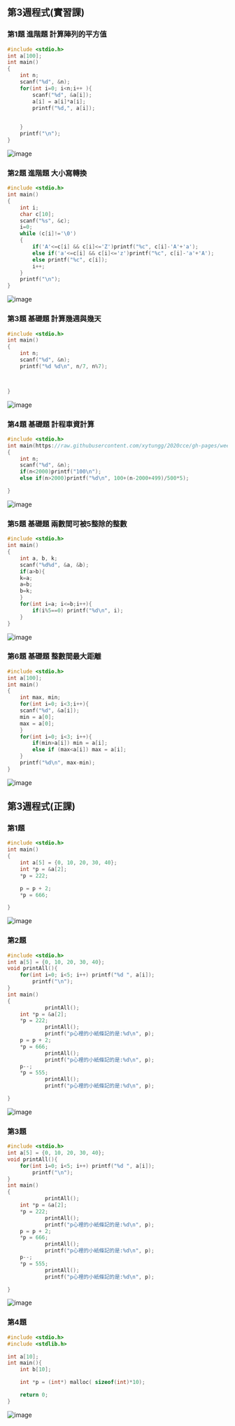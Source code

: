 ## 第3週程式(實習課)
### 第1題 進階題 計算陣列的平方值
```c
#include <stdio.h>
int a[100];
int main()
{
	int n;
	scanf("%d", &n);
	for(int i=0; i<n;i++ ){
		scanf("%d", &a[i]);
		a[i] = a[i]*a[i];
		printf("%d,", a[i]);

		
	}
	printf("\n");
}
```
![image](https://raw.githubusercontent.com/xytungg/2020cce/gh-pages/week3/week3-1.png)
### 第2題 進階題 大小寫轉換
```c
#include <stdio.h>
int main()
{
	int i;
	char c[10];
	scanf("%s", &c);
	i=0;
	while (c[i]!='\0')
	{
		if('A'<=c[i] && c[i]<='Z')printf("%c", c[i]-'A'+'a');
		else if('a'<=c[i] && c[i]<='z')printf("%c", c[i]-'a'+'A');
		else printf("%c", c[i]);
		i++;
	}
	printf("\n");
}
```
![image](https://raw.githubusercontent.com/xytungg/2020cce/gh-pages/week3/week3-2.png)
### 第3題 基礎題 計算幾週與幾天
```c
#include <stdio.h>
int main()
{
	int n;
	scanf("%d", &n);
	printf("%d %d\n", n/7, n%7);



}
```
![image]()
### 第4題 基礎題 計程車資計算
```c
#include <stdio.h>
int main(https://raw.githubusercontent.com/xytungg/2020cce/gh-pages/week3/week3-3.png)
{
	int n;
	scanf("%d", &n);
	if(n<2000)printf("100\n");
	else if(n>2000)printf("%d\n", 100+(n-2000+499)/500*5);

}
```
![image](https://raw.githubusercontent.com/xytungg/2020cce/gh-pages/week3/week3-4.png)
### 第5題 基礎題 兩數間可被5整除的整數
```c
#include <stdio.h>
int main()
{
	int a, b, k;
	scanf("%d%d", &a, &b);
	if(a>b){
	k=a;
	a=b;
	b=k; 
	}
	for(int i=a; i<=b;i++){
		if(i%5==0) printf("%d\n", i);
	}
}
```
![image](https://raw.githubusercontent.com/xytungg/2020cce/gh-pages/week3/week3-5.png)
### 第6題 基礎題 整數間最大距離
```c
#include <stdio.h>
int a[100];
int main()
{
	int max, min;
	for(int i=0; i<3;i++){
	scanf("%d", &a[i]);
	min = a[0]; 
	max = a[0];
	}
	for(int i=0; i<3; i++){
		if(min>a[i]) min = a[i];
		else if (max<a[i]) max = a[i];
	}
	printf("%d\n", max-min);
}
```
![image](https://raw.githubusercontent.com/xytungg/2020cce/gh-pages/week3/week3-6.png)
## 第3週程式(正課)
### 第1題
```c
#include <stdio.h>
int main()
{
    int a[5] = {0, 10, 20, 30, 40};
    int *p = &a[2];
    *p = 222;

    p = p + 2;
    *p = 666;

}
```
![image](https://raw.githubusercontent.com/xytungg/2020cce/gh-pages/week3/week3-1(%E8%AA%B2).png)
### 第2題
```c
#include <stdio.h>
int a[5] = {0, 10, 20, 30, 40};
void printAll(){
    for(int i=0; i<5; i++) printf("%d ", a[i]);
        printf("\n");
}
int main()
{
            printAll();
    int *p = &a[2];
    *p = 222;
            printAll();
            printf("p心裡的小紙條記的是:%d\n", p);
    p = p + 2;
    *p = 666;
            printAll();
            printf("p心裡的小紙條記的是:%d\n", p);
    p--;
    *p = 555;
            printAll();
            printf("p心裡的小紙條記的是:%d\n", p);

}
```
![image](https://raw.githubusercontent.com/xytungg/2020cce/gh-pages/week3/week3-2(%E8%AA%B2).png)
### 第3題
```c
#include <stdio.h>
int a[5] = {0, 10, 20, 30, 40};
void printAll(){
    for(int i=0; i<5; i++) printf("%d ", a[i]);
        printf("\n");
}
int main()
{
            printAll();
    int *p = &a[2];
    *p = 222;
            printAll();
            printf("p心裡的小紙條記的是:%d\n", p);
    p = p + 2;
    *p = 666;
            printAll();
            printf("p心裡的小紙條記的是:%d\n", p);
    p--;
    *p = 555;
            printAll();
            printf("p心裡的小紙條記的是:%d\n", p);

}
```
![image](https://raw.githubusercontent.com/xytungg/2020cce/gh-pages/week3/week3-3(%E8%AA%B2).png)
### 第4題
```c
#include <stdio.h>
#include <stdlib.h>

int a[10];
int main(){
    int b[10];

    int *p = (int*) malloc( sizeof(int)*10);

    return 0;
}
```
![image](https://raw.githubusercontent.com/xytungg/2020cce/gh-pages/week3/week3-4(%E8%AA%B2).png)
